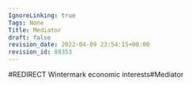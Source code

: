 ```yaml
---
IgnoreLinking: true
Tags: None
Title: Mediator
draft: false
revision_date: 2022-04-09 23:54:15+00:00
revision_id: 88353
---
```


#REDIRECT Wintermark economic interests#Mediator